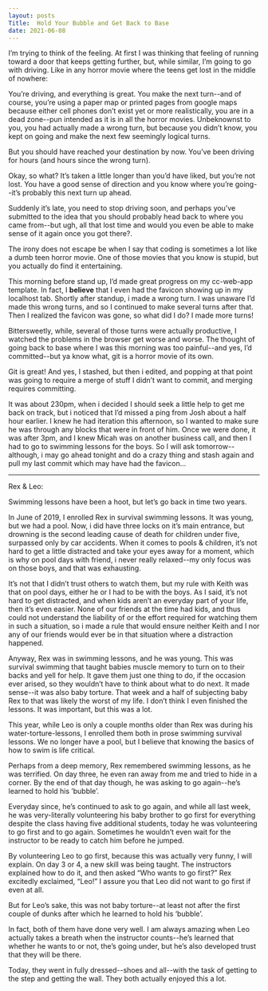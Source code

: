 ```yaml
---
layout: posts
Title:  Hold Your Bubble and Get Back to Base
date: 2021-06-08
---
```


I’m trying to think of the feeling. At first I was thinking that feeling of running toward a door that keeps getting further, but, while similar, I’m going to go with driving. Like in any horror movie where the teens get lost in the middle of nowhere:

You’re driving, and everything is great. You make the next turn--and of course, you’re using a paper map or printed pages from google maps because either cell phones don’t exist yet or more realistically, you are in a dead zone--pun intended as it is in all the horror movies.  Unbeknownst to you, you had actually made a wrong turn, but because you didn’t know, you kept on going and make the next few seemingly logical turns.

But you should have reached your destination by now.  You’ve been driving for hours (and hours since the wrong turn).

Okay, so what?  It’s taken a little longer than you’d have liked, but you’re not lost.  You have a good sense of direction and you know where you’re going--it’s probably this next turn up ahead.

Suddenly it’s late, you need to stop driving soon, and perhaps you’ve submitted to the idea that you should probably head back to where you came from--but ugh, all that lost time and would you even be able to make sense of it again once you got there?.

The irony does not escape be when I say that coding is sometimes a lot like a dumb teen horror movie.  One of those movies that you know is stupid, but you actually do find it entertaining.

This morning before stand up, I’d made great progress on my cc-web-app template.  In fact, I **believe** that I even had the favicon showing up in my localhost tab.  Shortly after standup, i made a wrong turn.  I was unaware I’d made this wrong turns, and so I continued to make several turns after that.  Then I realized the favicon was gone, so what did I do?  I made more turns!

Bittersweetly, while, several of those turns were actually productive, I watched the problems in the browser get worse and worse.  The thought of going back to base where I was this morning was too painful--and yes, I’d committed--but ya know what, git is a horror movie of its own.

Git is great!  And yes, I stashed, but then i edited, and popping at that point was going to require a merge of stuff I didn’t want to commit, and merging requires committing.

It was about 230pm, when i decided I should seek a little help to get me back on track, but i noticed that I’d missed a ping from Josh about a half hour earlier.  I knew he had iteration this afternoon, so I wanted to make sure he was through any blocks that were in front of him.  Once we were done, it was after 3pm, and I knew Micah was on another business call, and then I had to go to swimming lessons for the boys.  So I will ask tomorrow--although, i may go ahead tonight and do a crazy thing and stash again and pull my last commit which may have had the favicon...

---

Rex & Leo:

Swimming lessons have been a hoot, but let’s go back in time two years.

In June of 2019, I enrolled Rex in survival swimming lessons.  It was young, but we had a pool. Now, i did have three locks on it’s main entrance, but drowning is the second leading cause of death for children under five, surpassed only by car accidents.  When it comes to pools & children, it’s not hard to get a little distracted and take your eyes away for a moment, which is why on pool days with friend, i never really relaxed--my only focus was on those boys, and that was exhausting.

It’s not that I didn’t trust others to watch them, but my rule with Keith was that on pool days, either he or I had to be with the boys.  As I said, it’s not hard to get distracted, and when kids aren’t an everyday part of your life, then it’s even easier.  None of our friends at the time had kids, and thus could not understand the liability of or the effort required for watching them in such a situation, so i made a rule that would ensure neither Keith and I nor any of our friends would ever be in that situation where a distraction happened.

Anyway, Rex was in swimming lessons, and he was young.  This was survival swimming that taught babies muscle memory to turn on to their backs and yell for help.  It gave them just one thing to do, if the occasion ever arised, so they wouldn’t have to think about what to do next.  It made sense--it was also baby torture.  That week and a half of subjecting baby Rex to that was likely the worst of my life.  I don’t think I even finished the lessons.  It was important, but this was a lot.

This year, while Leo is only a couple months older than Rex was during his water-torture-lessons, I enrolled them both in prose swimming survival lessons.  We no longer have a pool, but I believe that knowing the basics of how to swim is life critical.

Perhaps from a deep memory, Rex remembered swimming lessons, as he was terrified.  On day three, he even ran away from me and tried to hide in a corner.  By the end of that day though, he was asking to go again--he’s learned to hold his ’bubble’.

Everyday since, he’s continued to ask to go again, and while all last week, he was very-literally volunteering his baby brother to go first for everything despite the class having five additional students, today he was volunteering to go first and to go again.  Sometimes he wouldn’t even wait for the instructor to be ready to catch him before he jumped.

By volunteering Leo to go first, because this was actually very funny, I will explain.  On day 3 or 4, a new skill was being taught.  The instructors explained how to do it, and then asked “Who wants to go first?”  Rex excitedly exclaimed, “Leo!”  I assure you that Leo did not want to go first if even at all.

But for Leo’s sake, this was not baby torture--at least not after the first couple of dunks after which he learned to hold his ‘bubble’.

In fact, both of them have done very well.  I am always amazing when Leo actually takes a breath when the instructor counts--he’s learned that whether he wants to or not, the’s going under, but he’s also developed trust that they will be there.

Today, they went in fully dressed--shoes and all--with the task of getting to the step and getting the wall.  They both actually enjoyed this a lot.  
